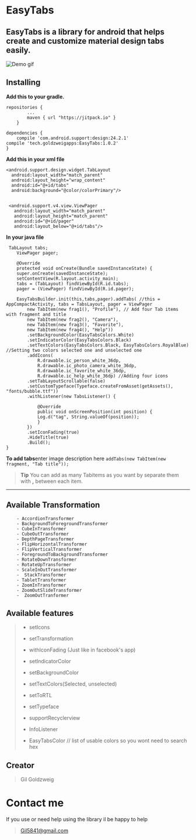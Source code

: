 EasyTabs
===================


EasyTabs is a library for android that helps create and customize material design tabs easily.
----------
![Demo gif](https://raw.githubusercontent.com/gilgoldzweig/EasyTabs/master/Mediafiles/slidingtablayout.gif)

Installing
-------------

**Add this to your gradle.**

    repositories {
			...
			maven { url "https://jitpack.io" }
		}

	dependencies {
 		compile 'com.android.support:design:24.2.1'
	compile 'tech.goldzweigapps:EasyTabs:1.0.2'
	}


**Add this in your xml file**

    <android.support.design.widget.TabLayout
      android:layout_width="match_parent"
      android:layout_height="wrap_content"
      android:id="@+id/tabs"
      android:background="@color/colorPrimary"/>


     <android.support.v4.view.ViewPager
       android:layout_width="match_parent"
       android:layout_height="match_parent"
       android:id="@+id/pager"
       android:layout_below="@+id/tabs"/>

**In your java file**

	 TabLayout tabs;
	    ViewPager pager;

	    @Override
	    protected void onCreate(Bundle savedInstanceState) {
		super.onCreate(savedInstanceState);
		setContentView(R.layout.activity_main);
		tabs = (TabLayout) findViewById(R.id.tabs);
		pager = (ViewPager) findViewById(R.id.pager);

		EasyTabsBuilder.init(this,tabs,pager).addTabs( //this = AppCompactActivity, tabs = TabsLayout, pager = ViewPager
			new TabItem(new frag1(), "Profile"), // Add four Tab items with fragment and title
			new TabItem(new frag2(), "Camera"),
			new TabItem(new frag3(), "Favorite"),
			new TabItem(new frag4(), "Help"))
			.setBackgroundColor(EasyTabsColors.White)
			.setIndicatorColor(EasyTabsColors.Black)
			.setTextColors(EasyTabsColors.Black, EasyTabsColors.RoyalBlue) //Setting two colors selected one and unselected one
			.addIcons(
				R.drawable.ic_person_white_36dp,
				R.drawable.ic_photo_camera_white_36dp,
				R.drawable.ic_favorite_white_36dp,
				R.drawable.ic_help_white_36dp) //Adding four icons
			.setTabLayoutScrollable(false)
			.setCustomTypeface(Typeface.createFromAsset(getAssets(), "fonts/bubble.ttf"))
			.withListener(new TabsListener() {

			    @Override
			    public void onScreenPosition(int position) {
				Log.d("tag", String.valueOf(position));
			    }
			})
			.setIconFading(true)
			.HideTitle(true)
			.Build();
    }


**To add tabs**enter image description here 
 `addTabs(new TabItem(new fragment, "Tab title"));`
> **Tip** 
> You can add as many Tabitems as you want by separate them with **,** between each item.

----------


Available Transformation
-------------------


		- AccordionTransformer
   		- BackgroundToForegroundTransformer
   		- CubeInTransformer
		- CubeOutTransformer
	   	- DepthPageTransformer
	   	- FlipHorizontalTransformer
		- FlipVerticalTransformer
		- ForegroundToBackgroundTransformer
		- RotateDownTransformer
		- RotateUpTransformer
		- ScaleInOutTransformer
		-  StackTransformer
		- TabletTransformer
		- ZoomInTransformer
		- ZoomOutSlideTransformer
		-  ZoomOutTranformer


Available features
-------------------
>    - setIcons
>    - setTransformation
> 
>    - withIconFading (Just like in facebook's app)
> 
>    - setIndicatorColor
> 
>    - setBackgroundColor
>    
>    - setTextColors(Selected, unselected)
> 
>    - setToRTL
>   
>    - setTypeface
>    
>    - supportRecyclerview
> 
>    - InfoListener
> 
>    - EasyTabsColor // list of usable colors so you wont need to search hex

  

Creator
-------
> Gil Goldzweig


Contact me
=======
If you use or need help using the library il be happy to help
> Gil5841@gmail.com

